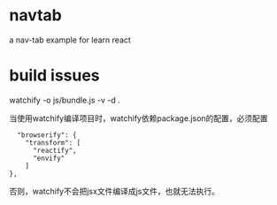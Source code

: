 navtab
======

a nav-tab example for learn react

# build issues

watchify -o js/bundle.js -v -d .

当使用watchify编译项目时，watchify依赖package.json的配置，必须配置

	  "browserify": {
	    "transform": [
	      "reactify",
	      "envify"
	    ]
  	},

否则，watchify不会把jsx文件编译成js文件，也就无法执行。
